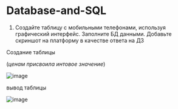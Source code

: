 # Database-and-SQL

1. Создайте таблицу с мобильными телефонами, используя графический
интерфейс. Заполните БД данными. Добавьте скриншот на платформу в качестве
ответа на ДЗ


Создание таблицы

(*ценам присвоила интовое значение*)

![image](https://github.com/Lookingworld2014/Database-and-SQL/assets/124498579/b6211de6-0ad5-452f-9171-388d46a79abd)

вывод таблицы

![image](https://github.com/Lookingworld2014/Database-and-SQL/assets/124498579/fabb376b-ae34-4c57-8853-9c735f63eb85)
